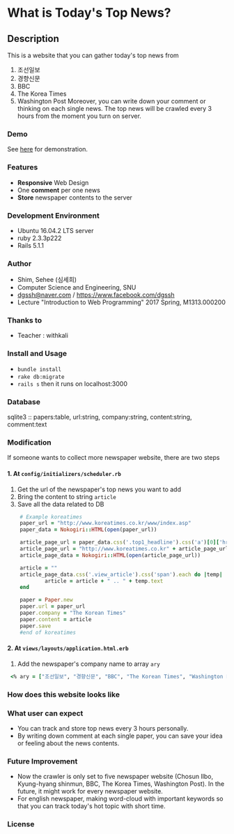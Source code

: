 # What is Today's Top News?

## Description
This is a website that you can gather today's top news from
1. 조선일보
2. 경향신문
3. BBC
4. The Korea Times
5. Washington Post
Moreover, you can write down your comment or thinking on each single news.
The top news will be crawled every 3 hours from the moment you turn on server.

### Demo
See [here](https://todaystopnews-knockleopard.c9users.io) for demonstration.

### Features
- __Responsive__ Web Design
- One __comment__ per one news
- __Store__ newspaper contents to the server

### Development Environment
- Ubuntu 16.04.2 LTS server
- ruby 2.3.3p222
- Rails 5.1.1

### Author
- Shim, Sehee (심세희)
- Computer Science and Engineering, SNU
- dgssh@naver.com / https://www.facebook.com/dgssh
- Lecture "Introduction to Web Programming" 2017 Spring, M1313.000200

### Thanks to
- Teacher : withkali

### Install and Usage
- `bundle install`
- `rake db:migrate`
- `rails s` then it runs on localhost:3000

### Database
sqlite3 :: papers:table, url:string, company:string, content:string, comment:text

### Modification
If someone wants to collect more newspaper website, there are two steps
#### 1. At `config/initializers/scheduler.rb`
1. Get the url of the newspaper's top news you want to add
2. Bring the content to string `article`
3. Save all the data related to DB
```ruby
	# Example koreatimes
	paper_url = "http://www.koreatimes.co.kr/www/index.asp"
	paper_data = Nokogiri::HTML(open(paper_url))

	article_page_url = paper_data.css('.top1_headline').css('a')[0]['href']
	article_page_url = "http://www.koreatimes.co.kr" + article_page_url
	article_page_data = Nokogiri::HTML(open(article_page_url))

	article = ""
    article_page_data.css('.view_article').css('span').each do |temp|
            article = article + " .. " + temp.text
    end

	paper = Paper.new
	paper.url = paper_url
	paper.company = "The Korean Times"
	paper.content = article
	paper.save
	#end of koreatimes
```
#### 2. At `views/layouts/application.html.erb`
1. Add the newspaper's company name to array `ary`
```ruby
 <% ary = ["조선일보", "경향신문", "BBC", "The Korean Times", "Washington Post"] %>
 ```

### How does this website looks like



### What user can expect
- You can track and store top news every 3 hours personally.
- By writing down comment at each single paper, you can save your idea or feeling about the news contents.

### Future Improvement 
- Now the crawler is only set to five newspaper website (Chosun Ilbo, Kyung-hyang shinmun, BBC, The Korea Times, Washington Post). In the future, it might work for every newspaper website.
- For english newspaper, making word-cloud with important keywords so that you can track today's hot topic with short time.

### License

